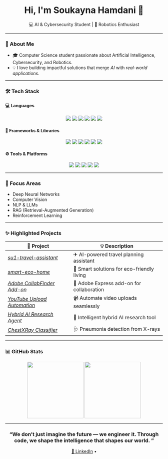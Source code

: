  <!-- 🎀 Minimalist & Aesthetic GitHub Profile README for Soukayna Hamdani -->

<h1 align="center">  Hi, I'm <strong>Soukayna Hamdani</strong> 👋</h1>

<p align="center">
  💻 AI & Cybersecurity Student | 🤖 Robotics Enthusiast 
</p>

---

### 🧠 About Me

- 🎓 Computer Science student passionate about  Artificial Intelligence,  Cybersecurity, and Robotics.  
- 💡 I love building impactful solutions that merge *AI* with *real-world applications*.  

---

### 🛠 Tech Stack

#### 💻 Languages
<p align="center">
  <img src="https://img.shields.io/badge/Python-FADADD?style=for-the-badge&logo=python&logoColor=black" />
  <img src="https://img.shields.io/badge/C-F4B5C0?style=for-the-badge&logo=c&logoColor=black" />
  <img src="https://img.shields.io/badge/C++-F4B5C0?style=for-the-badge&logo=c%2B%2B&logoColor=black" />
  <img src="https://img.shields.io/badge/JavaScript-FADADD?style=for-the-badge&logo=javascript&logoColor=black" />
  <img src="https://img.shields.io/badge/TypeScript-F4B5C0?style=for-the-badge&logo=typescript&logoColor=black" />
  <img src="https://img.shields.io/badge/SQL-FADADD?style=for-the-badge&logo=postgresql&logoColor=black" />
</p>

#### 🧰 Frameworks & Libraries
<p align="center">
  <img src="https://img.shields.io/badge/PyTorch-FADADD?style=for-the-badge&logo=pytorch&logoColor=black" />
  <img src="https://img.shields.io/badge/TensorFlow-F4B5C0?style=for-the-badge&logo=tensorflow&logoColor=black" />
  <img src="https://img.shields.io/badge/Keras-FADADD?style=for-the-badge&logo=keras&logoColor=black" />
  <img src="https://img.shields.io/badge/scikit--learn-F4B5C0?style=for-the-badge&logo=scikit-learn&logoColor=black" />
  <img src="https://img.shields.io/badge/React-FADADD?style=for-the-badge&logo=react&logoColor=black" />
  <img src="https://img.shields.io/badge/FastAPI-F4B5C0?style=for-the-badge&logo=fastapi&logoColor=black" />
</p>

#### ⚙ Tools & Platforms
<p align="center">
  <img src="https://img.shields.io/badge/Git-FADADD?style=for-the-badge&logo=git&logoColor=black" />
  <img src="https://img.shields.io/badge/Docker-F4B5C0?style=for-the-badge&logo=docker&logoColor=black" />
  <img src="https://img.shields.io/badge/AWS-FADADD?style=for-the-badge&logo=amazon-aws&logoColor=black" />
  <img src="https://img.shields.io/badge/MongoDB-F4B5C0?style=for-the-badge&logo=mongodb&logoColor=black" />
  <img src="https://img.shields.io/badge/Arduino-FADADD?style=for-the-badge&logo=arduino&logoColor=black" />
</p>

---

### 🧠 Focus Areas
- Deep Neural Networks  
- Computer Vision  
- NLP & LLMs  
- RAG (Retrieval-Augmented Generation)  
- Reinforcement Learning  

---

### ✨ Highlighted Projects

| 🚀 Project | 💡 Description |
|-----------|----------------|
| [*su1-travel-assistant*](https://github.com/SoukaynaHamdani/su1-tarvel-assistant) | ✈ AI-powered travel planning assistant |
| [*smart-eco-home*](https://github.com/SoukaynaHamdani/smart-eco-home) | 🌿 Smart solutions for eco-friendly living |
| [*Adobe CollabFinder Add-on*](https://github.com/SoukaynaHamdani/Adobe-Express-Add-one-CollabFinder-) | 🤝 Adobe Express add-on for collaboration |
| [*YouTube Upload Automation*](https://github.com/SoukaynaHamdani/YouTube-upload-automation) | 📹 Automate video uploads seamlessly |
| [*Hybrid AI Research Agent*](https://github.com/SoukaynaHamdani/Hybrid-AI-Research-Agent) | 🧠 Intelligent hybrid AI research tool |
| [*ChestXRay Classifier*](https://github.com/SoukaynaHamdani/-ChestXRay-pneumonia-classification-web-app-python) | 🩺 Pneumonia detection from X-rays |

---

### 📊 GitHub Stats

<p align="center">
  <img height="180em" src="https://github-readme-stats.vercel.app/api?username=SoukaynaHamdani&show_icons=true&theme=rose_pine" />
  <img height="180em" src="https://github-readme-stats.vercel.app/api/top-langs/?username=SoukaynaHamdani&layout=compact&theme=rose_pine" />
</p>

---

<h3 align="center">  “We don’t just imagine the future — we engineer it. Through code, we shape the intelligence that shapes our world. ”  </h3>

<p align="center">
  <a href="https://linkedin.com/in/yourprofile">💼 LinkedIn</a> • 
  
</p>
